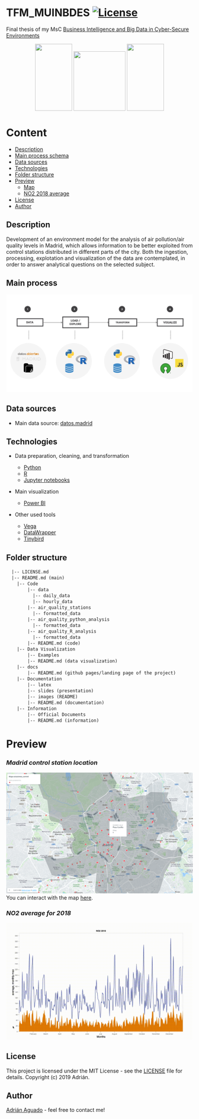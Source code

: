 # TFM_MUINBDES [![License](https://img.shields.io/cocoapods/l/ParticlesLoadingView.svg?style=flat)](LICENSE.md)
Final thesis of my MsC [Business Intelligence and Big Data in Cyber-Secure Environments](https://www.inf.uva.es/master-online/)

<p align="center">
  <img width="100" height="180" src="https://upload.wikimedia.org/wikipedia/en/7/7b/University_of_Burgos_CoA.png">
  <img width="140" height="160" src="https://mir-s3-cdn-cf.behance.net/project_modules/disp/43d9f319950577.562e303b26265.gif">
  <img width="100" height="180" src="https://www.unileon.es/files/images/ule_color.preview.gif">
</p>

# Content
- [Description](https://github.com/aguadotzn/TFM_MUINBDES#description)
- [Main process schema](https://github.com/aguadotzn/TFM_MUINBDES#Main-process)
- [Data sources](https://github.com/aguadotzn/TFM_MUINBDES#Data-sources)
- [Technologies](https://github.com/aguadotzn/TFM_MUINBDES#Technologies)
- [Folder structure](https://github.com/aguadotzn/TFM_MUINBDES#Folders-structure)
- [Preview](https://github.com/aguadotzn/TFM_MUINBDES#preview)
  - [Map](https://github.com/aguadotzn/TFM_MUINBDES#Madrid-control-station-location)
  - [NO2 2018 average](https://github.com/aguadotzn/TFM_MUINBDES#NO2-average-for-2018)
- [License](https://github.com/aguadotzn/TFM_MUINBDES#license)
- [Author](https://github.com/aguadotzn/TFM_MUINBDES#Author)



## Description
Development of an environment model for the analysis of air pollution/air quality levels in Madrid, which allows information to be better exploited from control stations distributed in different parts of the city. Both the ingestion, processing, explotation and visualization of the data are contemplated, in order to answer analytical questions on the selected subject. 

## Main process

![Schema](/Documentation/images/diagramtech.png)

## Data sources
* Main data source: [datos.madrid](http://datos.madrid.es.)

## Technologies
* Data preparation, cleaning, and transformation
  * [Python](https://en.wikipedia.org/wiki/Python_(programming_language))
  * [R](https://en.wikipedia.org/wiki/R_(programming_language))
  * [Jupyter notebooks](https://jupyter.org)
  
* Main visualization
  * [Power BI](https://powerbi.microsoft.com/)
  
* Other used tools
  * [Vega](http://vega.github.io)
  * [DataWrapper](https://www.datawrapper.de/)
  * [Tinybird](https://tinybird.co/)

## Folder structure

```
  |-- LICENSE.md
  |-- README.md (main)
    |-- Code
        |-- data
          |-- daily_data
          |-- hourly_data
        |-- air_quality_stations
          |-- formatted_data
        |-- air_quality_python_analysis 
          |-- formatted_data
        |-- air_quality_R_analysis
          |-- formatted_data 
        |-- README.md (code)
    |-- Data Visualization
        |-- Examples
        |-- README.md (data visualization)
    |-- docs
        |-- README.md (github pages/landing page of the project)    
    |-- Documentation
        |-- latex
        |-- slides (presentation)
        |-- images (README)
        |-- README.md (documentation)
    |-- Information
        |-- Official Documents
        |-- README.md (information)
```

# Preview

### _Madrid control station location_
![Schema](/Documentation/images/cartoDBestaciones.png)
You can interact with the map [here](https://aguadotzn.carto.com/builder/7a6bc6ca-594c-44ad-8bbe-add7757e0f0d/embed). 


### _NO2 average for 2018_
![Schema](/Documentation/images/avg2018.gif)


## License

This project is licensed under the MIT License - see the [LICENSE](LICENSE) file for details.
Copyright (c) 2019 Adrián.

## Author

[Adrián Aguado](https://www.aguadotzn.com) - feel free to contact me!
